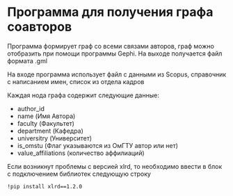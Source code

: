 # Программа для получения графа соавторов

Программа формирует граф со всеми связами авторов, граф можно отобразить при помощи программы Gephi. На выходе получается файл формата .gml

На входе программа использует файл с данными из Scopus, справочник с написанием имен, список из отдела кадров

Каждая нода графа содержит следующие данные:
* author_id
* name (Имя Автора)
* faculty (Факультет)
* department (Кафедра)
* universitry (Университет)
* is_omstu (Флаг указываются из ОмГТУ автор или нет)
* value_affiliations (количество аффилиаций)

Если возникнут проблемы с версией xlrd, то необходимо ввести в блок с подключением библиотек следующую строку
```bash
!pip install xlrd==1.2.0
```
